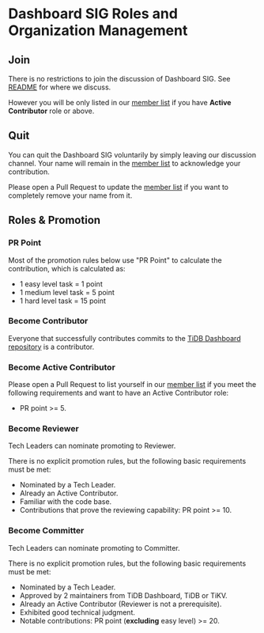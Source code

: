 # Dashboard SIG Roles and Organization Management

## Join

There is no restrictions to join the discussion of Dashboard SIG. See [README](./README.md) for where we discuss.

However you will be only listed in our [member list] if you have **Active Contributor** role or above.

## Quit

You can quit the Dashboard SIG voluntarily by simply leaving our discussion channel. Your name will remain in the [member list] to acknowledge your contribution.

Please open a Pull Request to update the [member list] if you want to completely remove your name from it.

## Roles & Promotion

### PR Point

Most of the promotion rules below use "PR Point" to calculate the contribution, which is calculated as:

- 1 easy level task = 1 point
- 1 medium level task = 5 point
- 1 hard level task = 15 point

### Become Contributor

Everyone that successfully contributes commits to the [TiDB Dashboard repository](https://github.com/pingcap-incubator/tidb-dashboard) is a contributor.

### Become Active Contributor

Please open a Pull Request to list yourself in our [member list] if you meet the following requirements and want to have an Active Contributor role:

- PR point >= 5.

### Become Reviewer

Tech Leaders can nominate promoting to Reviewer.

There is no explicit promotion rules, but the following basic requirements must be met:

- Nominated by a Tech Leader.
- Already an Active Contributor.
- Familiar with the code base.
- Contributions that prove the reviewing capability: PR point >= 10.

### Become Committer

Tech Leaders can nominate promoting to Committer.

There is no explicit promotion rules, but the following basic requirements must be met:

- Nominated by a Tech Leader.
- Approved by 2 maintainers from TiDB Dashboard, TiDB or TiKV.
- Already an Active Contributor (Reviewer is not a prerequisite).
- Exhibited good technical judgment.
- Notable contributions: PR point (**excluding** easy level) >= 20.

[member list]: ./member-list.md
